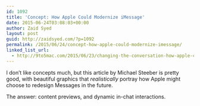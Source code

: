 ```yaml
---
id: 1092
title: 'Concept: How Apple Could Modernize iMessage'
date: 2015-06-24T03:08:03+00:00
author: Zaid Syed
layout: post
guid: http://zaidsyed.com/?p=1092
permalink: /2015/06/24/concept-how-apple-could-modernize-imessage/
linked_list_url:
  - http://9to5mac.com/2015/06/23/changing-the-conversation-how-apple-could-modernize-imessage-to-be-more-powerful-and-easy-to-use/
---
```

I don&#8217;t like concepts much, but this article by Michael Steeber is pretty good, with beautiful graphics that _realistically_ portray how Apple might choose to redesign Messages in the future.

The answer: content previews, and dynamic in-chat interactions.